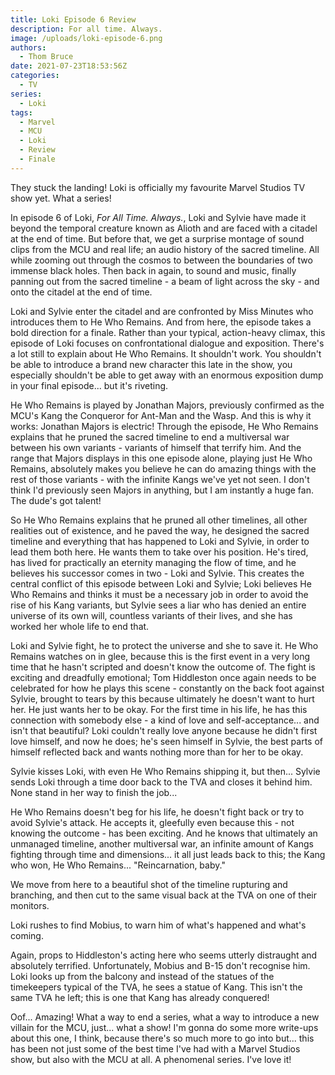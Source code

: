 ```yaml
---
title: Loki Episode 6 Review
description: For all time. Always.
image: /uploads/loki-episode-6.png
authors:
  - Thom Bruce
date: 2021-07-23T18:53:56Z
categories:
  - TV
series:
  - Loki
tags:
  - Marvel
  - MCU
  - Loki
  - Review
  - Finale
---
```


They stuck the landing! Loki is officially my favourite Marvel Studios TV show yet. What a series!

<spoiler-warning>
<template>
<ul>
<li>Spoilers for Loki Episode 6</li>
</ul>
</template>
</spoiler-warning>

In episode 6 of Loki, _For All Time. Always._, Loki and Sylvie have made it beyond the temporal creature known as Alioth and are faced with a citadel at the end of time. But before that, we get a surprise montage of sound clips from the MCU and real life; an audio history of the sacred timeline. All while zooming out through the cosmos to between the boundaries of two immense black holes. Then back in again, to sound and music, finally panning out from the sacred timeline - a beam of light across the sky - and onto the citadel at the end of time.

Loki and Sylvie enter the citadel and are confronted by Miss Minutes who introduces them to He Who Remains. And from here, the episode takes a bold direction for a finale. Rather than your typical, action-heavy climax, this episode of Loki focuses on confrontational dialogue and exposition. There's a lot still to explain about He Who Remains. It shouldn't work. You shouldn't be able to introduce a brand new character this late in the show, you especially shouldn't be able to get away with an enormous exposition dump in your final episode... but it's riveting.

He Who Remains is played by Jonathan Majors, previously confirmed as the MCU's Kang the Conqueror for Ant-Man and the Wasp. And this is why it works: Jonathan Majors is electric! Through the episode, He Who Remains explains that he pruned the sacred timeline to end a multiversal war between his own variants - variants of himself that terrify him. And the range that Majors displays in this one episode alone, playing just He Who Remains, absolutely makes you believe he can do amazing things with the rest of those variants - with the infinite Kangs we've yet not seen. I don't think I'd previously seen Majors in anything, but I am instantly a huge fan. The dude's got talent!

So He Who Remains explains that he pruned all other timelines, all other realities out of existence, and he paved the way, he designed the sacred timeline and everything that has happened to Loki and Sylvie, in order to lead them both here. He wants them to take over his position. He's tired, has lived for practically an eternity managing the flow of time, and he believes his successor comes in two - Loki and Sylvie. This creates the central conflict of this episode between Loki and Sylvie; Loki believes He Who Remains and thinks it must be a necessary job in order to avoid the rise of his Kang variants, but Sylvie sees a liar who has denied an entire universe of its own will, countless variants of their lives, and she has worked her whole life to end that.

<fountain-screenplay>
<template>
LOKI
Can't you see this is bigger than our experience?

SYLVIE
Why aren't we seeing this the same way?

LOKI
Because you can't trust. And I can't be trusted.

SYLVIE
Then I guess we're in a pickle.
</template>
</fountain-screenplay>

Loki and Sylvie fight, he to protect the universe and she to save it. He Who Remains watches on in glee, because this is the first event in a very long time that he hasn't scripted and doesn't know the outcome of. The fight is exciting and dreadfully emotional; Tom Hiddleston once again needs to be celebrated for how he plays this scene - constantly on the back foot against Sylvie, brought to tears by this because ultimately he doesn't want to hurt her. He just wants her to be okay. For the first time in his life, he has this connection with somebody else - a kind of love and self-acceptance... and isn't that beautiful? Loki couldn't really love anyone because he didn't first love himself, and now he does; he's seen himself in Sylvie, the best parts of himself reflected back and wants nothing more than for her to be okay.

Sylvie kisses Loki, with even He Who Remains shipping it, but then... Sylvie sends Loki through a time door back to the TVA and closes it behind him. None stand in her way to finish the job...

<fountain-screenplay>
<template>
SYLVIE
Aren't you gonna beg for your life?

HE WHO REMAINS
Um... Good. Good.

SYLVIE stabs HE WHO REMAINS through the heart.

HE WHO REMAINS
See you soon.
</template>
</fountain-screenplay>

He Who Remains doesn't beg for his life, he doesn't fight back or try to avoid Sylvie's attack. He accepts it, gleefully even because this - not knowing the outcome - has been exciting. And he knows that ultimately an unmanaged timeline, another multiversal war, an infinite amount of Kangs fighting through time and dimensions... it all just leads back to this; the Kang who won, He Who Remains... "Reincarnation, baby."

We move from here to a beautiful shot of the timeline rupturing and branching, and then cut to the same visual back at the TVA on one of their monitors.

Loki rushes to find Mobius, to warn him of what's happened and what's coming.

<fountain-screenplay>
<template>
LOKI
It's done, Mobius. We made a terrible mistake.

HUNTER B-15
What's done?

LOKI
We freed the timeline. We found him, beyond the storm - a citadel at the end of time. He's terrifying! He planned everything! He's seen everything, he knows everything! It's complicated, okay, but someone is coming - countless different versions of a very dangerous person and they're all set on war. We need to prepare!
</template>
</fountain-screenplay>

Again, props to Hiddleston's acting here who seems utterly distraught and absolutely terrified. Unfortunately, Mobius and B-15 don't recognise him. Loki looks up from the balcony and instead of the statues of the timekeepers typical of the TVA, he sees a statue of Kang. This isn't the same TVA he left; this is one that Kang has already conquered!

Oof... Amazing! What a way to end a series, what a way to introduce a new villain for the MCU, just... what a show! I'm gonna do some more write-ups about this one, I think, because there's so much more to go into but... this has been not just some of the best time I've had with a Marvel Studios show, but also with the MCU at all. A phenomenal series. I've love it!